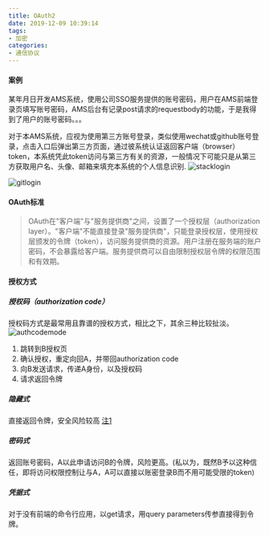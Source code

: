 ```yaml
---
title: OAuth2
date: 2019-12-09 10:39:14
tags:
- 加密
categories: 
- 通信协议
---
```

#### 案例

某年月日开发AMS系统，使用公司SSO服务提供的账号密码，用户在AMS前端登录页填写账号密码，AMS后台有记录post请求的requestbody的功能，于是我得到了用户的账号密码。。。

对于本AMS系统，应视为使用第三方账号登录，类似使用wechat或github账号登录，点击入口后弹出第三方页面，通过彼系统认证返回客户端（browser）token，本系统凭此token访问与第三方有关的资源，一般情况下可能只是从第三方获取用户名、头像、邮箱来填充本系统的个人信息识别.
![stacklogin](https://tvax1.sinaimg.cn/large/a60edd42gy1g9twfy9pmzj20ud0l8ab4.jpg)

![gitlogin](https://tvax1.sinaimg.cn/large/a60edd42gy1g9twgcmpxij20ue0l775l.jpg)

#### OAuth标准
> OAuth在"客户端"与"服务提供商"之间，设置了一个授权层（authorization layer）。"客户端"不能直接登录"服务提供商"，只能登录授权层，使用授权层颁发的令牌（token），访问服务提供商的资源。用户注册在服务端的账户密码，不会暴露给客户端。服务提供商可以自由限制授权层令牌的权限范围和有效期。<br>

#### 授权方式
##### 授权码（authorization code）
授权码方式是最常用且靠谱的授权方式，相比之下，其余三种比较扯淡。
![authcodemode](https://tvax4.sinaimg.cn/large/a60edd42gy1g9twsgu7ksj20m80cijrk.jpg)
1. 跳转到B授权页
2. 确认授权，重定向回A，并带回authorization code
3. 向B发送请求，传递A身份，以及授权码
4. 请求返回令牌
##### 隐藏式
直接返回令牌，安全风险较高 [注1](http://www.ruanyifeng.com/blog/2019/04/oauth-grant-types.html)
##### 密码式
返回账号密码，A以此申请访问B的令牌，风险更高。(私以为，既然B予以这种信任，即将访问权限控制让与A，A可以直接以账密登录B而不用可能受限的token)
##### 凭据式
对于没有前端的命令行应用，以get请求，用query parameters传参直接得到令牌。